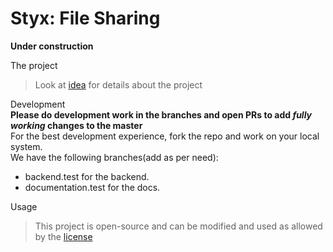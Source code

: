 # Styx: File Sharing
**Under construction**

The project
> Look at [idea](https://github.com/rehanvipin/styx/blob/master/IDEA.md) for details about the project

Development  
**Please do development work in the branches and open PRs to add *fully working* changes to the master**  
For the best development experience, fork the repo and work on your local system.  
We have the following branches(add as per need):
* backend.test for the backend.  
* documentation.test for the docs. 

Usage
> This project is open-source and can be modified and used as allowed by the [license](https://github.com/rehanvipin/styx/blob/master/LICENSE)
